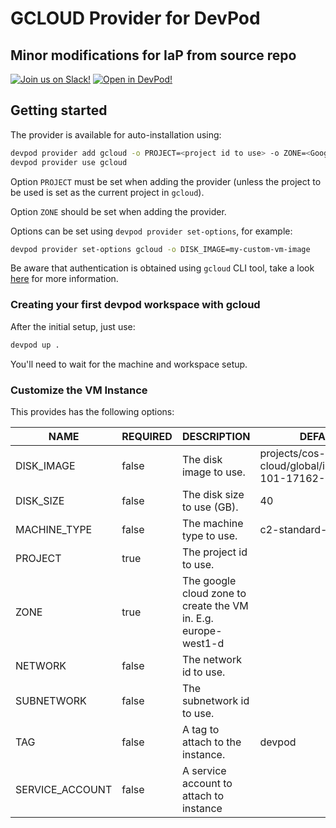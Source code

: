 # GCLOUD Provider for DevPod
## Minor modifications for IaP from source repo

[![Join us on Slack!](docs/static/media/slack.svg)](https://slack.loft.sh/) [![Open in DevPod!](https://devpod.sh/assets/open-in-devpod.svg)](https://devpod.sh/open#https://github.com/loft-sh/devpod-provider-gcloud)

## Getting started

The provider is available for auto-installation using:

```sh
devpod provider add gcloud -o PROJECT=<project id to use> -o ZONE=<Google Cloud zone to create the VMs in>
devpod provider use gcloud
```

Option `PROJECT` must be set when adding the provider
(unless the project to be used is set as the current project in `gcloud`).

Option `ZONE` should be set when adding the provider.

Options can be set using `devpod provider set-options`, for example:

```sh
devpod provider set-options gcloud -o DISK_IMAGE=my-custom-vm-image
```

Be aware that authentication is obtained using `gcloud` CLI tool, take a look
[here](https://developers.google.com/accounts/docs/application-default-credentials)
for more information.

### Creating your first devpod workspace with gcloud

After the initial setup, just use:

```sh
devpod up .
```

You'll need to wait for the machine and workspace setup.

### Customize the VM Instance

This provides has the following options:

| NAME           | REQUIRED | DESCRIPTION                                                    | DEFAULT                                              |
|----------------|----------|----------------------------------------------------------------|------------------------------------------------------|
| DISK_IMAGE     | false    | The disk image to use.                                         | projects/cos-cloud/global/images/cos-101-17162-127-5 |
| DISK_SIZE      | false    | The disk size to use (GB).                                     | 40                                                   |
| MACHINE_TYPE   | false    | The machine type to use.                                       | c2-standard-4                                        |
| PROJECT        | true     | The project id to use.                                         |                                                      |
| ZONE           | true     | The google cloud zone to create the VM in. E.g. europe-west1-d |                                                      |
| NETWORK        | false    | The network id to use.                                         |                                                      |
| SUBNETWORK     | false    | The subnetwork id to use.                                      |                                                      |
| TAG            | false    | A tag to attach to the instance.                               | devpod                                               |
| SERVICE_ACCOUNT| false    | A service account to attach to instance


